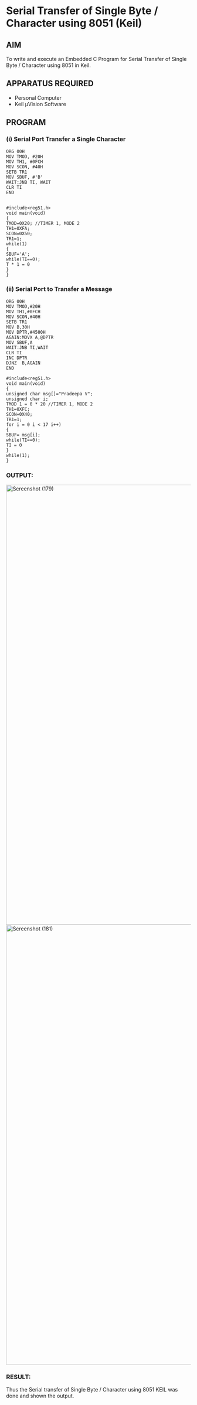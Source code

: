 
# Serial Transfer of Single Byte / Character using 8051 (Keil)

## AIM
To write and execute an Embedded C Program for Serial Transfer of Single Byte / Character using 8051 in Keil.

## APPARATUS REQUIRED
- Personal Computer  
- Keil µVision Software  

## PROGRAM

### (i) Serial Port Transfer a Single Character
```
ORG 00H 
MOV TMOD, #20H 
MOV TH1, #0FCH 
MOV SCON, #40H 
SETB TR1 
MOV SBUF, #'B'
WAIT:JNB TI, WAIT
CLR TI 
END


#include<reg51.h>
void main(void)
{
TMOD=0X20; //TIMER 1, MODE 2
TH1=0XFA;
SCON=0X50;
TR1=1;
while(1)
{
SBUF='A';
while(TI==0);
T * 1 = 0
}
}
`````
### (ii) Serial Port to Transfer a Message
```
ORG 00H
MOV TMOD,#20H
MOV TH1,#0FCH
MOV SCON,#40H
SETB TR1
MOV B,30H
MOV DPTR,#4500H
AGAIN:MOVX A,@DPTR
MOV SBUF,A
WAIT:JNB TI,WAIT
CLR TI
INC DPTR
DJNZ  B,AGAIN
END

#include<reg51.h>
void main(void)
{
unsigned char msg[]="Pradeepa V";
unsigned char i;
TMOD 1 = 0 * 20 //TIMER 1, MODE 2
TH1=0XFC;
SCON=0X40;
TR1=1;
for i = 0 i < 17 i++)
{
SBUF= msg[i];
while(TI==0);
TI = 0
}
while(1);
}
```

### OUTPUT:
<img width="1920" height="1200" alt="Screenshot (179)" src="https://github.com/user-attachments/assets/e825b292-c75d-4ad0-a1e8-8dcbe8bf483d" />

<img width="1920" height="1200" alt="Screenshot (181)" src="https://github.com/user-attachments/assets/6d074d8a-56f0-4932-b455-57d4e1296938" />


### RESULT:
Thus the Serial transfer of Single Byte / Character using 8051 KEIL was done and shown the output.
